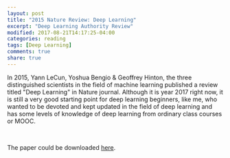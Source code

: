 ```yaml
---
layout: post
title: "2015 Nature Review: Deep Learning"
excerpt: "Deep Learning Authority Review"
modified: 2017-08-21T14:17:25-04:00
categories: reading
tags: [Deep Learning]
comments: true
share: true
---
```


In 2015, Yann LeCun, Yoshua Bengio & Geoffrey Hinton, the three distinguished scientists in the field of machine learning published a review titled "Deep Learning" in Nature journal. Although it is year 2017 right now, it is still a very good starting point for deep learning beginners, like me, who wanted to be devoted and kept updated in the field of deep learning and has some levels of knowledge of deep learning from ordinary class courses or MOOC.

<br />

The paper could be downloaded [here](https://github.com/leimao/Deep_Learning_Papers/blob/master/Reviews/Nature_Deep_Learning_Review_2015.pdf).